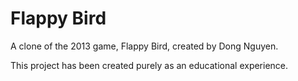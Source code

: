 # Flappy Bird 

A clone of the 2013 game, Flappy Bird, created by Dong Nguyen.  

This project has been created purely as an educational experience.
